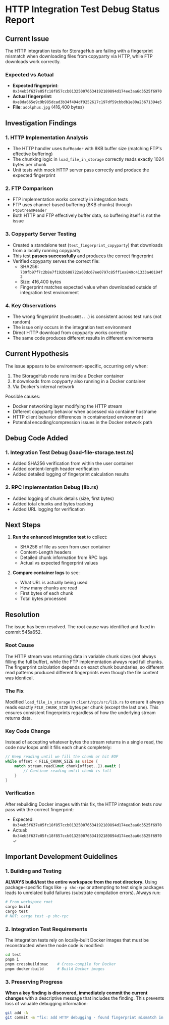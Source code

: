 # HTTP Integration Test Debug Status Report

## Current Issue
The HTTP integration tests for StorageHub are failing with a fingerprint mismatch when downloading files from copyparty via HTTP, while FTP downloads work correctly.

### Expected vs Actual
- **Expected fingerprint**: `0x34eb5f637e05fc18f857ccb013250076534192189894d174ee3aa6d3525f6970`
- **Actual fingerprint**: `0xe8da665e9c9b985dcad3b34f494df9252617c197df59cbbdb1e80a23671394e5`
- **File**: `adolphus.jpg` (416,400 bytes)

## Investigation Findings

### 1. HTTP Implementation Analysis
- The HTTP handler uses `BufReader` with 8KB buffer size (matching FTP's effective buffering)
- The chunking logic in `load_file_in_storage` correctly reads exactly 1024 bytes per chunk
- Unit tests with mock HTTP server pass correctly and produce the expected fingerprint

### 2. FTP Comparison
- FTP implementation works correctly in integration tests
- FTP uses channel-based buffering (8KB chunks) through `FtpStreamReader`
- Both HTTP and FTP effectively buffer data, so buffering itself is not the issue

### 3. Copyparty Server Testing
- Created a standalone test (`test_fingerprint_copyparty`) that downloads from a locally running copyparty
- This test **passes successfully** and produces the correct fingerprint
- Verified copyparty serves the correct file:
  - SHA256: `739fb97f7c2b8e7f192b608722a60dc67ee0797c85ff1ea849c41333a40194f2`
  - Size: 416,400 bytes
  - Fingerprint matches expected value when downloaded outside of integration test environment

### 4. Key Observations
- The wrong fingerprint (`0xe8da665...`) is consistent across test runs (not random)
- The issue only occurs in the integration test environment
- Direct HTTP download from copyparty works correctly
- The same code produces different results in different environments

## Current Hypothesis
The issue appears to be environment-specific, occurring only when:
1. The StorageHub node runs inside a Docker container
2. It downloads from copyparty also running in a Docker container
3. Via Docker's internal network

Possible causes:
- Docker networking layer modifying the HTTP stream
- Different copyparty behavior when accessed via container hostname
- HTTP client behavior differences in containerized environment
- Potential encoding/compression issues in the Docker network path

## Debug Code Added

### 1. Integration Test Debug (load-file-storage.test.ts)
- Added SHA256 verification from within the user container
- Added content-length header verification
- Added detailed logging of fingerprint calculation results

### 2. RPC Implementation Debug (lib.rs)
- Added logging of chunk details (size, first bytes)
- Added total chunks and bytes tracking
- Added URL logging for verification

## Next Steps

1. **Run the enhanced integration test** to collect:
   - SHA256 of file as seen from user container
   - Content-Length headers
   - Detailed chunk information from RPC logs
   - Actual vs expected fingerprint values

2. **Compare container logs** to see:
   - What URL is actually being used
   - How many chunks are read
   - First bytes of each chunk
   - Total bytes processed

## Resolution
The issue has been resolved. The root cause was identified and fixed in commit 545a652.

### Root Cause
The HTTP stream was returning data in variable chunk sizes (not always filling the full buffer), while the FTP implementation always read full chunks. The fingerprint calculation depends on exact chunk boundaries, so different read patterns produced different fingerprints even though the file content was identical.

### The Fix
Modified `load_file_in_storage` in `client/rpc/src/lib.rs` to ensure it always reads exactly `FILE_CHUNK_SIZE` bytes per chunk (except the last one). This ensures consistent fingerprints regardless of how the underlying stream returns data.

### Key Code Change
Instead of accepting whatever bytes the stream returns in a single read, the code now loops until it fills each chunk completely:
```rust
// Keep reading until we fill the chunk or hit EOF
while offset < FILE_CHUNK_SIZE as usize {
    match stream.read(&mut chunk[offset..]).await {
        // Continue reading until chunk is full
    }
}
```

### Verification
After rebuilding Docker images with this fix, the HTTP integration tests now pass with the correct fingerprint:
- Expected: `0x34eb5f637e05fc18f857ccb013250076534192189894d174ee3aa6d3525f6970`
- Actual: `0x34eb5f637e05fc18f857ccb013250076534192189894d174ee3aa6d3525f6970` ✓

## Important Development Guidelines

### 1. Building and Testing
**ALWAYS build/test the entire workspace from the root directory.** Using package-specific flags like `-p shc-rpc` or attempting to test single packages leads to unrelated build failures (substrate compilation errors). Always run:
```bash
# From workspace root
cargo build
cargo test
# NOT: cargo test -p shc-rpc
```

### 2. Integration Test Requirements
The integration tests rely on locally-built Docker images that must be reconstructed when the node code is modified:
```bash
cd test
pnpm i
pnpm crossbuild:mac    # Cross-compile for Docker
pnpm docker:build      # Build Docker images
```

### 3. Preserving Progress
**When a key finding is discovered, immediately commit the current changes** with a descriptive message that includes the finding. This prevents loss of valuable debugging information:
```bash
git add -A
git commit -m "fix: add HTTP debugging - found fingerprint mismatch in Docker environment"
```
